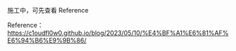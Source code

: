 
施工中，可先查看 Reference

Reference：https://c1oudfl0w0.github.io/blog/2023/05/10/%E4%BF%A1%E6%81%AF%E6%94%B6%E9%9B%86/